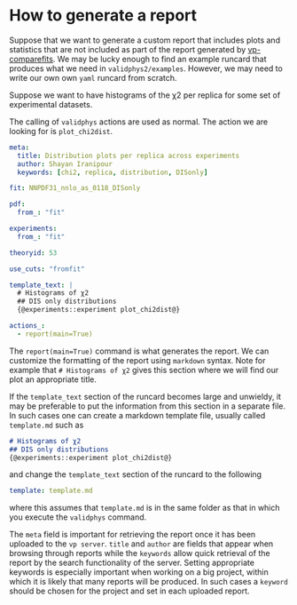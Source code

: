 # How to generate a report

Suppose that we want to generate a custom report that includes plots and
statistics that are not included as part of the report generated by
[vp-comparefits](./compare-fits.md). We may be lucky enough to find an example
runcard that produces what we need in `validphys2/examples`. However, we may
need to write our own own `yaml` runcard from scratch.

Suppose we want to have histograms of the χ2 per replica for some set of
experimental datasets.

The calling of `validphys` actions are used as normal. The action we are looking
for is `plot_chi2dist`.

```yaml
meta:
  title: Distribution plots per replica across experiments
  author: Shayan Iranipour
  keywords: [chi2, replica, distribution, DISonly]

fit: NNPDF31_nnlo_as_0118_DISonly

pdf:
  from_: "fit"

experiments:
  from_: "fit"

theoryid: 53

use_cuts: "fromfit"

template_text: |
  # Histograms of χ2
  ## DIS only distributions
  {@experiments::experiment plot_chi2dist@}

actions_:
  - report(main=True)
```

The `report(main=True)` command is what generates the report. We can customize
the formatting of the report using `markdown` syntax. Note for example that `#
Histograms of χ2` gives this section where we will find our plot an appropriate
title.

If the `template_text` section of the runcard becomes large and unwieldy, it may
be preferable to put the information from this section in a separate file. In
such cases one can create a markdown template file, usually called `template.md`
such as

```md
# Histograms of χ2
## DIS only distributions
{@experiments::experiment plot_chi2dist@}
```

and change the `template_text` section of the runcard to the following

```yaml
template: template.md
```

where this assumes that `template.md` is in the same folder as that in which you
execute the `validphys` command.

The `meta` field is important for retrieving the report once it has been
uploaded to the `vp server`. `title` and `author` are fields that appear when
browsing through reports while the `keywords` allow quick retrieval of the
report by the search functionality of the server. Setting appropriate keywords
is especially important when working on a big project, within which it is likely
that many reports will be produced. In such cases a `keyword` should be chosen
for the project and set in each uploaded report.